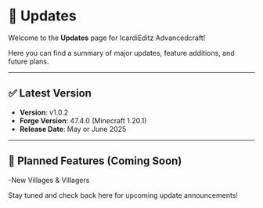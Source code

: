 # 🔔 Updates

Welcome to the **Updates** page for IcardiEditz Advancedcraft!

Here you can find a summary of major updates, feature additions, and future plans.

---

## ✅ Latest Version

- **Version**: v1.0.2
- **Forge Version**: 47.4.0 (Minecraft 1.20.1)
- **Release Date**: May or June 2025

---

## 🧪 Planned Features (Coming Soon)

-New Villages & Villagers

Stay tuned and check back here for upcoming update announcements!
